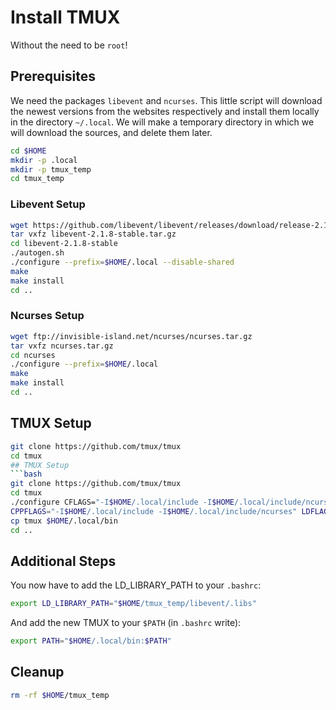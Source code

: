 # Install TMUX
Without the need to be `root`!

## Prerequisites
We need the packages `libevent` and `ncurses`.
This little script will download the newest versions from the websites respectively  and install them locally in the directory `~/.local`.
We will make a temporary directory in which we will download the sources, and delete them later.
```bash
cd $HOME
mkdir -p .local
mkdir -p tmux_temp
cd tmux_temp
```


### Libevent Setup
```bash
wget https://github.com/libevent/libevent/releases/download/release-2.1.8-stable/libevent-2.1.8-stable.tar.gz
tar vxfz libevent-2.1.8-stable.tar.gz
cd libevent-2.1.8-stable
./autogen.sh
./configure --prefix=$HOME/.local --disable-shared
make
make install
cd ..
```

### Ncurses Setup
```bash
wget ftp://invisible-island.net/ncurses/ncurses.tar.gz
tar vxfz ncurses.tar.gz
cd ncurses
./configure --prefix=$HOME/.local
make
make install
cd ..
```

## TMUX Setup
```bash
git clone https://github.com/tmux/tmux
cd tmux
## TMUX Setup
```bash
git clone https://github.com/tmux/tmux
cd tmux
./configure CFLAGS="-I$HOME/.local/include -I$HOME/.local/include/ncurses" LDFLAGS="-L$HOME/.local/lib -L$HOME/.local/include/ncurses -L$HOME/.local/include"
CPPFLAGS="-I$HOME/.local/include -I$HOME/.local/include/ncurses" LDFLAGS="-static -L$HOME/.local/include -L$HOME/.local/include/ncurses -L$HOME/.local/lib" make
cp tmux $HOME/.local/bin
cd ..
```

## Additional Steps 
You now have to add the LD_LIBRARY_PATH to your `.bashrc`:
```bash
export LD_LIBRARY_PATH="$HOME/tmux_temp/libevent/.libs"
```
And add the new TMUX to your `$PATH` (in `.bashrc` write):
```bash
export PATH="$HOME/.local/bin:$PATH"
```

## Cleanup
```bash
rm -rf $HOME/tmux_temp
```
